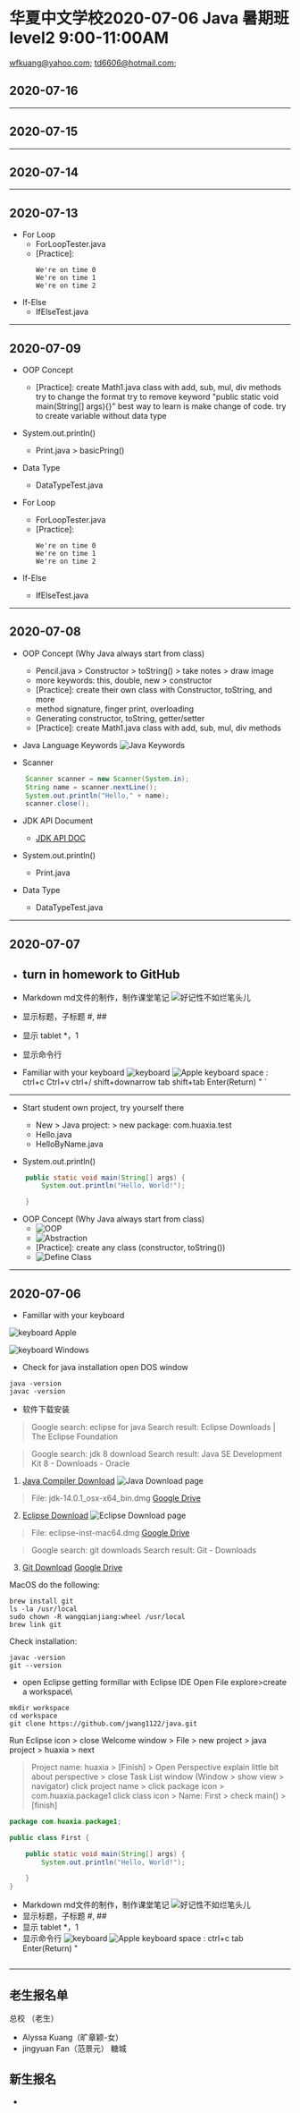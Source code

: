 # 华夏中文学校2020-07-06 Java 暑期班 level2 9:00-11:00AM

wfkuang@yahoo.com;
td6606@hotmail.com;

## 2020-07-16

---
## 2020-07-15

---
## 2020-07-14

---
## 2020-07-13
* For Loop
    - ForLoopTester.java
    - [Practice]:
        ```output
        We're on time 0
        We're on time 1
        We're on time 2
        ```
* If-Else
    -   IfElseTest.java

---
## 2020-07-09
* OOP Concept
    - [Practice]: create Math1.java class with add, sub, mul, div methods
try to change the format
try to remove keyword "public static void main(String[] args){}" best way to learn is make change of code.
try to create variable without data type

* System.out.println()
    - Print.java > basicPring()

* Data Type
    - DataTypeTest.java

* For Loop
    - ForLoopTester.java
    - [Practice]:
        ```output
        We're on time 0
        We're on time 1
        We're on time 2
        ```
* If-Else
    -   IfElseTest.java
    
---
## 2020-07-08
* OOP Concept (Why Java always start from class)
    - Pencil.java > Constructor > toString() > take notes > draw image
    - more keywords: this, double, new > constructor
    - [Practice]: create their own class with Constructor, toString, and more
    - method signature, finger print, overloading
    - Generating constructor, toString, getter/setter
    - [Practice]: create Math1.java class with add, sub, mul, div methods

* Java Language Keywords
    ![Java Keywords](./images/JavaKeywords.png)

* Scanner    
```java
    Scanner scanner = new Scanner(System.in);
    String name = scanner.nextLine();
    System.out.println("Hello," + name);
    scanner.close();
```

* JDK API Document
    - [JDK API DOC](https://docs.oracle.com/javase/8/docs/api/)

* System.out.println()
    - Print.java

* Data Type
    - DataTypeTest.java

---
## 2020-07-07

* turn in homework to GitHub
    - 
* Markdown md文件的制作，制作课堂笔记
![好记性不如烂笔头儿](./images/烂笔头儿.png)
* 显示标题，子标题 #, ##
* 显示 tablet *，1
* 显示命令行

* Familiar with your keyboard
![keyboard](./images/keyboard-windows.jpg)
![Apple keyboard](./images/keyboard-apple.jpg)
space
:
ctrl+c
Ctrl+v
ctrl+/
shift+downarrow
tab
shift+tab
Enter(Return)
"
`
---
* Start student own project, try yourself there
    - New > Java project: <student name> > new package: com.huaxia.test
    - Hello.java
    - HelloByName.java

* System.out.println()
```java
	public static void main(String[] args) {
		System.out.println("Hello, World!");

	}
```

* OOP Concept (Why Java always start from class)
    - ![OOP](./images/oop.png)
    - ![Abstraction](./images/ClassAbstraction.png) 
    - [Practice]: create any class (constructor, toString())
    - ![Define Class](./images/classDefine.png)

---
## 2020-07-06
* Famillar with your keyboard

![keyboard Apple](./images/keyboard-apple.jpg)

![keyboard Windows](./images/keyboard-windows.jpg)

* Check for java installation
open DOS window
```
java -version
javac -version
```

* 软件下载安装
>Google search: eclipse for java
Search result: Eclipse Downloads | The Eclipse Foundation

>Google search: jdk 8 download
Search result: Java SE Development Kit 8 - Downloads - Oracle
1. [Java Compiler Download](https://www.oracle.com/java/technologies/javase-downloads.html)
![Java Download page](DownloadEclipse.png)
>File: jdk-14.0.1_osx-x64_bin.dmg
[Google Drive](https://drive.google.com/file/d/1jEbRJlInNtxdNAtxFVhAgoOSQph42X3S/view?usp=sharing)

2. [Eclipse Download](https://www.eclipse.org/downloads/)
![Eclipse Download page](DownloadEclipse.png)
>File: eclipse-inst-mac64.dmg
[Google Drive](https://drive.google.com/file/d/13NQm6zd0tzSdU98HGNiYrPHOUh4IcKCx/view?usp=sharing)

>Google search: git downloads
Search result: Git - Downloads 
3. [Git Download](https://git-scm.com/downloads)
[Google Drive](https://drive.google.com/file/d/1o9Xu_q23XQco3jRMaKk45AQWtGW1Md-R/view?usp=sharing)

MacOS do the following:
```
brew install git
ls -la /usr/local 
sudo chown -R wangqianjiang:wheel /usr/local
brew link git
```

Check installation:
```
javac -version
git --version
```
* open Eclipse
getting formillar with Eclipse IDE
Open File explore>create a workspace\
```
mkdir workspace
cd workspace
git clone https://github.com/jwang1122/java.git
```
Run Eclipse icon > close Welcome window > File > new project > java project > huaxia > next 
> Project name: huaxia > [Finish] > Open Perspective
explain little bit about perspective > close Task List window
(Window > show view > navigator)
click project name > click package icon > com.huaxia.package1
click class icon > Name: First > check main() > [finish]

```java
package com.huaxia.package1;

public class First {

	public static void main(String[] args) {
		System.out.println("Hello, World!");

	}
}
```
* Markdown md文件的制作，制作课堂笔记
![好记性不如烂笔头儿](烂笔头儿.png)
* 显示标题，子标题 #, ##
* 显示 tablet *，1
* 显示命令行
![keyboard](keyboard2.jpg)
![Apple keyboard](apple_keyboard.jpg)
space
:
ctrl+c
tab
Enter(Return)
"
```
```

---

## 老生报名单
总校 （老生）
* Alyssa Kuang（旷章颖-女）
* jingyuan Fan（范景元）
糖城

## 新生报名
* 